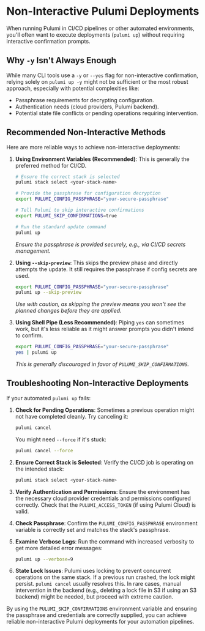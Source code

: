 # Non-Interactive Pulumi Deployments

When running Pulumi in CI/CD pipelines or other automated environments, you'll often want to execute deployments (`pulumi up`) without requiring interactive confirmation prompts.

## Why `-y` Isn't Always Enough

While many CLI tools use a `-y` or `--yes` flag for non-interactive confirmation, relying solely on `pulumi up -y` might not be sufficient or the most robust approach, especially with potential complexities like:

*   Passphrase requirements for decrypting configuration.
*   Authentication needs (cloud providers, Pulumi backend).
*   Potential state file conflicts or pending operations requiring intervention.

## Recommended Non-Interactive Methods

Here are more reliable ways to achieve non-interactive deployments:

1.  **Using Environment Variables (Recommended)**:
    This is generally the preferred method for CI/CD.
    ```bash
    # Ensure the correct stack is selected
    pulumi stack select <your-stack-name>

    # Provide the passphrase for configuration decryption
    export PULUMI_CONFIG_PASSPHRASE="your-secure-passphrase"

    # Tell Pulumi to skip interactive confirmations
    export PULUMI_SKIP_CONFIRMATIONS=true

    # Run the standard update command
    pulumi up
    ```
    *Ensure the passphrase is provided securely, e.g., via CI/CD secrets management.* 

2.  **Using `--skip-preview`**:
    This skips the preview phase and directly attempts the update. It still requires the passphrase if config secrets are used.
    ```bash
    export PULUMI_CONFIG_PASSPHRASE="your-secure-passphrase"
    pulumi up --skip-preview
    ```
    *Use with caution, as skipping the preview means you won't see the planned changes before they are applied.* 

3.  **Using Shell Pipe (Less Recommended)**:
    Piping `yes` can sometimes work, but it's less reliable as it might answer prompts you didn't intend to confirm.
    ```bash
    export PULUMI_CONFIG_PASSPHRASE="your-secure-passphrase"
    yes | pulumi up
    ```
    *This is generally discouraged in favor of `PULUMI_SKIP_CONFIRMATIONS`.* 

## Troubleshooting Non-Interactive Deployments

If your automated `pulumi up` fails:

1.  **Check for Pending Operations**:
    Sometimes a previous operation might not have completed cleanly. Try canceling it:
    ```bash
    pulumi cancel
    ```
    You might need `--force` if it's stuck:
    ```bash
    pulumi cancel --force
    ```

2.  **Ensure Correct Stack is Selected**:
    Verify the CI/CD job is operating on the intended stack:
    ```bash
    pulumi stack select <your-stack-name>
    ```

3.  **Verify Authentication and Permissions**:
    Ensure the environment has the necessary cloud provider credentials and permissions configured correctly. Check that the `PULUMI_ACCESS_TOKEN` (if using Pulumi Cloud) is valid.

4.  **Check Passphrase**: 
    Confirm the `PULUMI_CONFIG_PASSPHRASE` environment variable is correctly set and matches the stack's passphrase.

5.  **Examine Verbose Logs**:
    Run the command with increased verbosity to get more detailed error messages:
    ```bash
    pulumi up --verbose=9
    ```

6.  **State Lock Issues**: 
    Pulumi uses locking to prevent concurrent operations on the same stack. If a previous run crashed, the lock might persist. `pulumi cancel` usually resolves this. In rare cases, manual intervention in the backend (e.g., deleting a lock file in S3 if using an S3 backend) might be needed, but proceed with extreme caution.

By using the `PULUMI_SKIP_CONFIRMATIONS` environment variable and ensuring the passphrase and credentials are correctly supplied, you can achieve reliable non-interactive Pulumi deployments for your automation pipelines. 
